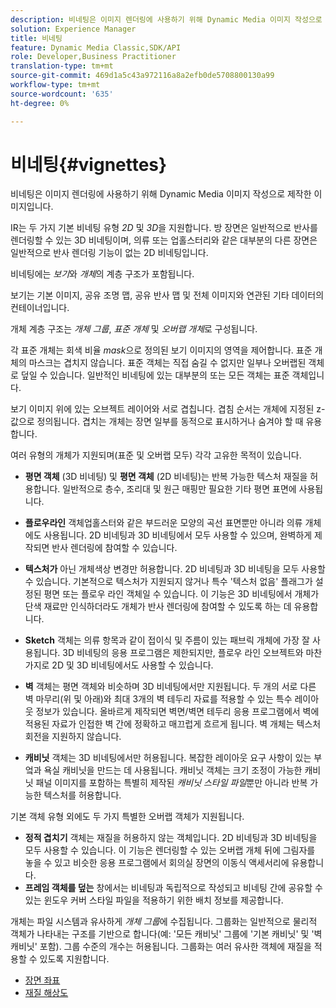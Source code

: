 ```yaml
---
description: 비네팅은 이미지 렌더링에 사용하기 위해 Dynamic Media 이미지 작성으로 제작한 이미지입니다.
solution: Experience Manager
title: 비네팅
feature: Dynamic Media Classic,SDK/API
role: Developer,Business Practitioner
translation-type: tm+mt
source-git-commit: 469d1a5c43a972116a8a2efb0de5708800130a99
workflow-type: tm+mt
source-wordcount: '635'
ht-degree: 0%

---
```



# 비네팅{#vignettes}

비네팅은 이미지 렌더링에 사용하기 위해 Dynamic Media 이미지 작성으로 제작한 이미지입니다.

IR는 두 가지 기본 비네팅 유형 *2D* 및 *3D*&#x200B;을 지원합니다. 방 장면은 일반적으로 반사를 렌더링할 수 있는 3D 비네팅이며, 의류 또는 업홀스터리와 같은 대부분의 다른 장면은 일반적으로 반사 렌더링 기능이 없는 2D 비네팅입니다.

비네팅에는 *보기*&#x200B;와 *개체*&#x200B;의 계층 구조가 포함됩니다.

보기는 기본 이미지, 공유 조명 맵, 공유 반사 맵 및 전체 이미지와 연관된 기타 데이터의 컨테이너입니다.

개체 계층 구조는 *개체 그룹*, *표준 개체* 및 *오버랩 개체*&#x200B;로 구성됩니다.

각 표준 개체는 회색 비율 *mask*&#x200B;으로 정의된 보기 이미지의 영역을 제어합니다. 표준 개체의 마스크는 겹치지 않습니다. 표준 객체는 직접 숨길 수 없지만 일부나 오버랩된 객체로 덮일 수 있습니다. 일반적인 비네팅에 있는 대부분의 또는 모든 객체는 표준 객체입니다.

보기 이미지 위에 있는 오브젝트 레이어와 서로 겹칩니다. 겹침 순서는 개체에 지정된 z-값으로 정의됩니다. 겹치는 개체는 장면 일부를 동적으로 표시하거나 숨겨야 할 때 유용합니다.

여러 유형의 개체가 지원되며(표준 및 오버랩 모두) 각각 고유한 목적이 있습니다.

* **평면 객체** (3D 비네팅) 및  **평면 객체** (2D 비네팅)는 반복 가능한 텍스처 재질을 허용합니다. 일반적으로 층수, 조리대 및 원근 매핑만 필요한 기타 평면 표면에 사용됩니다.

* **플로우라인** 객체업홀스터와 같은 부드러운 모양의 곡선 표면뿐만 아니라 의류 개체에도 사용됩니다. 2D 비네팅과 3D 비네팅에서 모두 사용할 수 있으며, 완벽하게 제작되면 반사 렌더링에 참여할 수 있습니다.
* **텍스처가** 아닌 개체색상 변경만 허용합니다. 2D 비네팅과 3D 비네팅을 모두 사용할 수 있습니다. 기본적으로 텍스처가 지원되지 않거나 특수 &#39;텍스처 없음&#39; 플래그가 설정된 평면 또는 플로우 라인 객체일 수 있습니다. 이 기능은 3D 비네팅에서 개체가 단색 재료만 인식하더라도 개체가 반사 렌더링에 참여할 수 있도록 하는 데 유용합니다.
* **Sketch** 객체는 의류 항목과 같이 접이식 및 주름이 있는 패브릭 개체에 가장 잘 사용됩니다. 3D 비네팅의 응용 프로그램은 제한되지만, 플로우 라인 오브젝트와 마찬가지로 2D 및 3D 비네팅에서도 사용할 수 있습니다.
* **벽** 객체는 평면 객체와 비슷하며 3D 비네팅에서만 지원됩니다. 두 개의 서로 다른 벽 마무리(위 및 아래)와 최대 3개의 벽 테두리 자료를 적용할 수 있는 특수 레이아웃 정보가 있습니다. 올바르게 제작되면 벽면/벽면 테두리 응용 프로그램에서 벽에 적용된 자료가 인접한 벽 간에 정확하고 매끄럽게 흐르게 됩니다. 벽 개체는 텍스처 회전을 지원하지 않습니다.
* **캐비닛** 객체는 3D 비네팅에서만 허용됩니다. 복잡한 레이아웃 요구 사항이 있는 부엌과 욕실 캐비닛을 만드는 데 사용됩니다. 캐비닛 객체는 크기 조정이 가능한 캐비닛 패널 이미지를 포함하는 특별히 제작된 *캐비닛 스타일 파일*&#x200B;뿐만 아니라 반복 가능한 텍스처를 허용합니다.

기본 객체 유형 외에도 두 가지 특별한 오버랩 객체가 지원됩니다.

* **정적 겹치기** 객체는 재질을 허용하지 않는 객체입니다. 2D 비네팅과 3D 비네팅을 모두 사용할 수 있습니다. 이 기능은 렌더링할 수 있는 오버랩 개체 뒤에 그림자를 놓을 수 있고 비슷한 응용 프로그램에서 회의실 장면의 이동식 액세서리에 유용합니다.
* **프레임 객체를 덮는** 창에서는 비네팅과 독립적으로 작성되고 비네팅 간에 공유할 수 있는 윈도우 커버 스타일 파일을 적용하기 위한 배치 정보를 제공합니다.

개체는 파일 시스템과 유사하게 *개체 그룹*&#x200B;에 수집됩니다. 그룹화는 일반적으로 물리적 객체가 나타내는 구조를 기반으로 합니다(예: &#39;모든 캐비닛&#39; 그룹에 &#39;기본 캐비닛&#39; 및 &#39;벽 캐비닛&#39; 포함). 그룹 수준의 개수는 허용됩니다. 그룹화는 여러 유사한 객체에 재질을 적용할 수 있도록 지원합니다.

* [장면 좌표](c-ir-scene-coordinates.md)
* [재질 해상도](c-ir-material-resolution.md)
